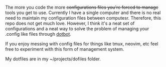 The more you code the more ~~configurations files you're forced to manage~~ tools you get to use. Currently I have a single computer and there is no real need to maintain my configuration files between computesr.
Therefore, this repo does not get much love. However, I think it's a neat set of configurations and a neat way to solve the problem of managing your .config like files through [dotbot](https://github.com/anishathalye/dotbot).

If you enjoy messing with config files for things like tmux, neovim, etc feel free to experiment with this form of management system.

My dotfiles are in my ~/projects/dofiles folder.
